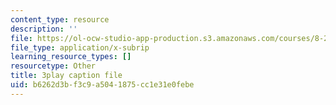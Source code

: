 ```yaml
---
content_type: resource
description: ''
file: https://ol-ocw-studio-app-production.s3.amazonaws.com/courses/8-286-the-early-universe-fall-2013/b6262d3bf3c9a5041875cc1e31e0febe_tJ2AJJMcQXs.srt
file_type: application/x-subrip
learning_resource_types: []
resourcetype: Other
title: 3play caption file
uid: b6262d3b-f3c9-a504-1875-cc1e31e0febe
---
```

